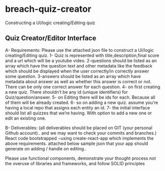 # breach-quiz-creator
Constructing a UI/logic creating/Editing quiz




Quiz Creator/Editor Interface
--------------------------------------------
A-	Requirements: 
Please use the attached json file to construct a UI/logic creating/Editing quiz. 
1- Quiz is represented with title,description,final score and a url which will be a youtube video. 
2-questions should be listed as an array which have the question text and other metadata like the feedback which should be displayed when the user correctly/in correctly answer some question.
3-answers should be listed as an array which have metadata about answer as well as whether this answer is correct or not. There can be only one correct answer for each question. 
4- on first creating a new quiz. There shouldn’t be any id (unique identifiers) for Quiz/question/answer.
5- on Editing there will be ids for each. Because all of them will be already created. 
6- so on adding a new quiz. assume you’re having a local repo that assigns each entity an id. 
7- the initial interface should list all quizzes that we’re having. With option to add a new one or edit an existing one. 

B- Deliverables: (all deliverables should be placed on GIT (your personal Github account).. and we may want to check your commits and branches.)
React code bootstrapped ¬using create-react-app which implements the above requirements.
attached below sample json that your app should generate on adding / handle on editing..

Please use functional components, demonstrate your thought process not the overuse of libraries and frameworks, and follow SOLID principles 

<img src=""/>
